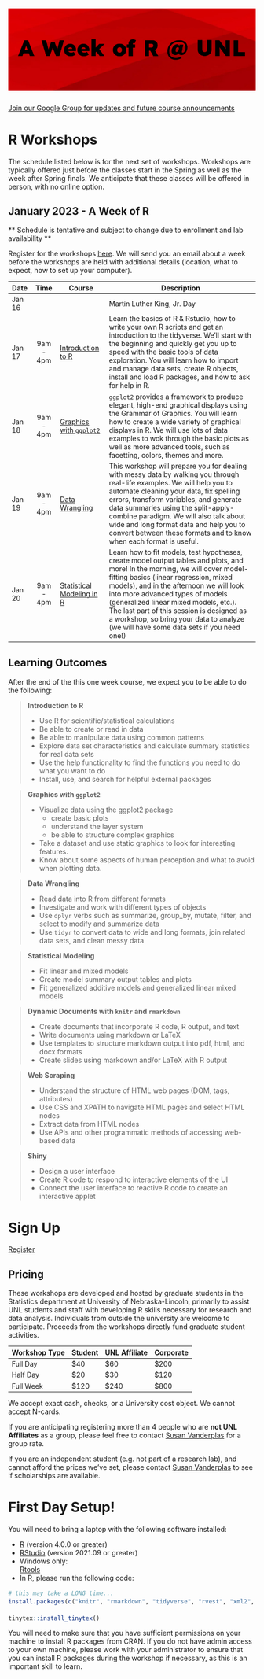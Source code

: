
# ![A Week of R at UNL](header.png)

[Join our Google Group for updates and future course
announcements](mailto:R-at-UNL+subscribe@googlegroups.com?Subject=subscribe-github)

# R Workshops

The schedule listed below is for the next set of workshops. Workshops
are typically offered just before the classes start in the Spring as
well as the week after Spring finals. We anticipate that these classes
will be offered in person, with no online option.

## January 2023 - A Week of R

\*\* Schedule is tentative and subject to change due to enrollment and
lab availability \*\*

<!-- Workshops will be held in **Keim 214**.-->
<!-- Workshops will be held in Hardin 162 (North wing, basement). -->

Register for the workshops [here](https://forms.gle/7gS6phh6UHCcFLd1A).
We will send you an email about a week before the workshops are held
with additional details (location, what to expect, how to set up your
computer).

| Date   |   Time    | Course                                                                                             | Description                                                                                                                                                                                                                                                                                                                                                                                                                               |
|--------|:---------:|----------------------------------------------------------------------------------------------------|-------------------------------------------------------------------------------------------------------------------------------------------------------------------------------------------------------------------------------------------------------------------------------------------------------------------------------------------------------------------------------------------------------------------------------------------|
| Jan 16 |           |                                                                                                    | Martin Luther King, Jr. Day                                                                                                                                                                                                                                                                                                                                                                                                               |
| Jan 17 | 9am - 4pm | [Introduction to R](https://unl-statistics.github.io/R-workshops/01-r-intro/index.html)            | Learn the basics of R & Rstudio, how to write your own R scripts and get an introduction to the tidyverse. We’ll start with the beginning and quickly get you up to speed with the basic tools of data exploration. You will learn how to import and manage data sets, create R objects, install and load R packages, and how to ask for help in R.                                                                                       |
| Jan 18 | 9am - 4pm | [Graphics with `ggplot2`](https://unl-statistics.github.io/R-workshops/02-r-graphics/index.html)   | `ggplot2` provides a framework to produce elegant, high-end graphical displays using the Grammar of Graphics. You will learn how to create a wide variety of graphical displays in R. We will use lots of data examples to wok through the basic plots as well as more advanced tools, such as facetting, colors, themes and more.                                                                                                        |
| Jan 19 | 9am - 4pm | [Data Wrangling](https://unl-statistics.github.io/R-workshops/03-r-format/index.html)              | This workshop will prepare you for dealing with messy data by walking you through real-life examples. We will help you to automate cleaning your data, fix spelling errors, transform variables, and generate data summaries using the split-apply-combine paradigm. We will also talk about wide and long format data and help you to convert between these formats and to know when each format is useful.                 |
| Jan 20 | 9am - 4pm | [Statistical Modeling in R](https://unl-statistics.github.io/R-workshops/06-r-modeling/index.html) | Learn how to fit models, test hypotheses, create model output tables and plots, and more! In the morning, we will cover model-fitting basics (linear regression, mixed models), and in the afternoon we will look into more advanced types of models (generalized linear mixed models, etc.). <br/> The last part of this session is designed as a workshop, so bring your data to analyze (we will have some data sets if you need one!) |

## Learning Outcomes

After the end of the this one week course, we expect you to be able to
do the following:

<div>

> **Introduction to R**
>
> - Use R for scientific/statistical calculations
> - Be able to create or read in data
> - Be able to manipulate data using common patterns
> - Explore data set characteristics and calculate summary statistics
>   for real data sets
> - Use the help functionality to find the functions you need to do what
>   you want to do
> - Install, use, and search for helpful external packages

</div>

<div>

> **Graphics with `ggplot2`**
>
> - Visualize data using the ggplot2 package
>   - create basic plots
>   - understand the layer system
>   - be able to structure complex graphics
> - Take a dataset and use static graphics to look for interesting
>   features.
> - Know about some aspects of human perception and what to avoid when
>   plotting data.

</div>

<div>

> **Data Wrangling**
>
> - Read data into R from different formats
> - Investigate and work with different types of objects
> - Use `dplyr` verbs such as summarize, group_by, mutate, filter, and
>   select to modify and summarize data
> - Use `tidyr` to convert data to wide and long formats, join related
>   data sets, and clean messy data

</div>

<div>

> **Statistical Modeling**
>
> - Fit linear and mixed models
> - Create model summary output tables and plots
> - Fit generalized additive models and generalized linear mixed models

</div>

<div>

> **Dynamic Documents with <code>knitr</code> and
> <code>rmarkdown</code>**
>
> - Create documents that incorporate R code, R output, and text
> - Write documents using markdown or LaTeX
> - Use templates to structure markdown output into pdf, html, and docx
>   formats
> - Create slides using markdown and/or LaTeX with R output

</div>

<div>

> **Web Scraping**
>
> - Understand the structure of HTML web pages (DOM, tags, attributes)
> - Use CSS and XPATH to navigate HTML pages and select HTML nodes
> - Extract data from HTML nodes
> - Use APIs and other programmatic methods of accessing web-based data

</div>

<div>

> **Shiny**
>
> - Design a user interface
> - Create R code to respond to interactive elements of the UI
> - Connect the user interface to reactive R code to create an
>   interactive applet

</div>

# Sign Up

[Register](https://forms.gle/qyq68vnZCUhfT8MU9)

## Pricing

These workshops are developed and hosted by graduate students in the
Statistics department at University of Nebraska-Lincoln, primarily to
assist UNL students and staff with developing R skills necessary for
research and data analysis. Individuals from outside the university are
welcome to participate. Proceeds from the workshops directly fund
graduate student activities.

| Workshop Type | Student | UNL Affiliate | Corporate |
|---------------|---------|---------------|-----------|
| Full Day      | \$40    | \$60          | \$200     |
| Half Day      | \$20    | \$30          | \$120     |
| Full Week     | \$120   | \$240         | \$800     |

We accept exact cash, checks, or a University cost object. We cannot
accept N-cards.

If you are anticipating registering more than 4 people who are **not UNL
Affiliates** as a group, please feel free to contact [Susan
Vanderplas](mailto:svanderplas2@unl.edu?subject=R%20Workshops%20Pricing)
for a group rate.

If you are an independent student (e.g. not part of a research lab), and
cannot afford the prices we’ve set, please contact [Susan
Vanderplas](mailto:svanderplas2@unl.edu?subject=R%20Workshops%20Pricing)
to see if scholarships are available.

# First Day Setup!

You will need to bring a laptop with the following software installed:

- [R](https://cloud.r-project.org/) (version 4.0.0 or greater)
- [RStudio](https://www.rstudio.com/products/rstudio/download/#download)
  (version 2021.09 or greater)
- Windows only:  
  [Rtools](https://cloud.r-project.org/bin/windows/Rtools/)
- In R, please run the following code:

``` r
# this may take a LONG time...
install.packages(c("knitr", "rmarkdown", "tidyverse", "rvest", "xml2", "tinytex", "lme4", "emmeans")) 

tinytex::install_tinytex()
```

You will need to make sure that you have sufficient permissions on your
machine to install R packages from CRAN. If you do not have admin access
to your own machine, please work with your administrator to ensure that
you can install R packages during the workshop if necessary, as this is
an important skill to learn.
